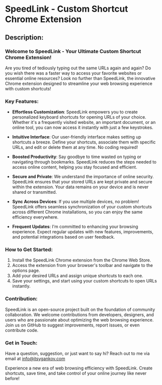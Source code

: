# SpeedLink - Custom Shortcut Chrome Extension

## Description:

### Welcome to SpeedLink - Your Ultimate Custom Shortcut Chrome Extension!

Are you tired of tediously typing out the same URLs again and again? Do you wish there was a faster way to access your favorite websites or essential online resources? Look no further than SpeedLink, the innovative Chrome extension designed to streamline your web browsing experience with custom shortcuts!

### Key Features:

- **Effortless Customization**: SpeedLink empowers you to create personalized keyboard shortcuts for opening URLs of your choice. Whether it's a frequently visited website, an important document, or an online tool, you can now access it instantly with just a few keystrokes.

- **Intuitive Interface**: Our user-friendly interface makes setting up shortcuts a breeze. Define your shortcuts, associate them with specific URLs, and edit or delete them at any time. No coding required!

- **Boosted Productivity**: Say goodbye to time wasted on typing or navigating through bookmarks. SpeedLink reduces the steps needed to access online content, helping you stay focused and efficient.

- **Secure and Private**: We understand the importance of online security. SpeedLink ensures that your stored URLs are kept private and secure within the extension. Your data remains on your device and is never shared or transmitted.

- **Sync Across Devices**: If you use multiple devices, no problem! SpeedLink offers seamless synchronization of your custom shortcuts across different Chrome installations, so you can enjoy the same efficiency everywhere.

- **Frequent Updates**: I'm committed to enhancing your browsing experience. Expect regular updates with new features, improvements, and potential integrations based on user feedback.

### How to Get Started:

1. Install the SpeedLink Chrome extension from the Chrome Web Store.
2. Access the extension from your browser's toolbar and navigate to the options page.
3. Add your desired URLs and assign unique shortcuts to each one.
4. Save your settings, and start using your custom shortcuts to open URLs instantly.

### Contribution:

SpeedLink is an open-source project built on the foundation of community collaboration. We welcome contributions from developers, designers, and users who are passionate about optimizing the web browsing experience. Join us on GitHub to suggest improvements, report issues, or even contribute code.

### Get in Touch:

Have a question, suggestion, or just want to say hi? Reach out to me via email at info@itsygankov.com

Experience a new era of web browsing efficiency with SpeedLink. Create shortcuts, save time, and take control of your online journey like never before!

